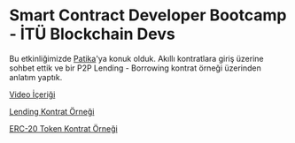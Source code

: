 # Smart Contract Developer Bootcamp - İTÜ Blockchain Devs

Bu etkinliğimizde [Patika](https://www.patika.dev/)'ya konuk olduk. Akıllı kontratlara giriş üzerine sohbet ettik ve bir P2P Lending - Borrowing kontrat örneği üzerinden anlatım yaptık.

[Video İçeriği]()

[Lending Kontrat Örneği](./USD.sol)

[ERC-20 Token Kontrat Örneği](./Lending.sol)